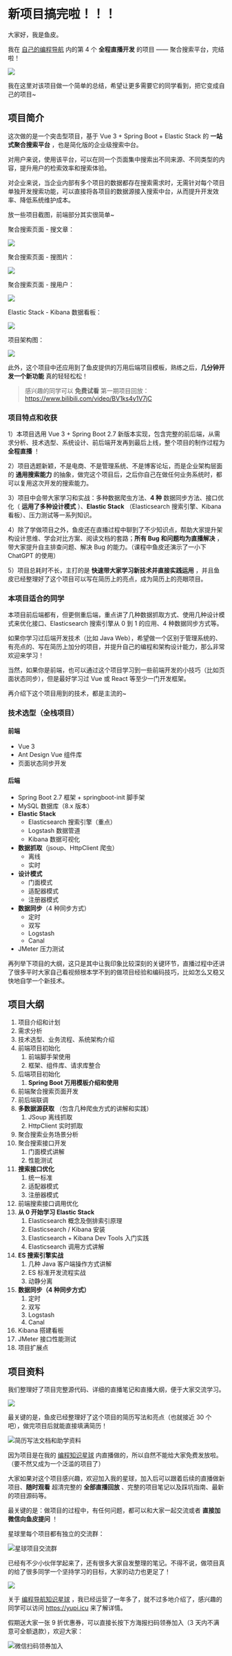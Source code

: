 # 新项目搞完啦！！！

大家好，我是鱼皮。

我在 [自己的编程导航](https://mp.weixin.qq.com/s?__biz=MzI1NDczNTAwMA==&mid=2247539132&idx=2&sn=45af016dee0c03491750f76ba8fdbd25&chksm=e9c2be4bdeb5375d3253155b4053263109a631620b7cb9074e2fe1b4a5b1604ef92c522b606e&token=145986907&lang=zh_CN#rd) 内的第 4 个 **全程直播开发** 的项目 ——  聚合搜索平台，完结啦！

![](https://yupi.icu/img/image-20220419224055491.png)

我在这里对该项目做一个简单的总结，希望让更多需要它的同学看到，把它变成自己的项目~

## 项目简介

这次做的是一个突击型项目，基于 Vue 3 + Spring Boot + Elastic Stack 的 **一站式聚合搜索平台** ，也是简化版的企业级搜索中台。

对用户来说，使用该平台，可以在同一个页面集中搜索出不同来源、不同类型的内容，提升用户的检索效率和搜索体验。

对企业来说，当企业内部有多个项目的数据都存在搜索需求时，无需针对每个项目单独开发搜索功能，可以直接将各项目的数据源接入搜索中台，从而提升开发效率、降低系统维护成本。

放一些项目截图，前端部分其实很简单~

聚合搜索页面 - 搜文章：

![](https://yupi-picture-1256524210.cos.ap-shanghai.myqcloud.com/1/1680425753446-db21e8a2-0fd2-496d-8539-b5e3c1f35758-20230405103944869.png)

聚合搜索页面 - 搜图片：

![](https://yupi-picture-1256524210.cos.ap-shanghai.myqcloud.com/1/1680425525242-a6c69abb-1bae-489e-a509-6ddfda0d2c48-20230402170832730-20230405103945216.png)

聚合搜索页面 - 搜用户：

![](https://yupi-picture-1256524210.cos.ap-shanghai.myqcloud.com/1/1680425678150-91c35525-a9d4-47e5-9c09-06548c84f7c4-20230402170853604-20230405103945327.png)

Elastic Stack - Kibana 数据看板：

![](https://yupi-picture-1256524210.cos.ap-shanghai.myqcloud.com/1/1680425981611-18e62334-1243-4741-9013-124494249fcb-20230405103945457.png)



项目架构图：

![](https://yupi-picture-1256524210.cos.ap-shanghai.myqcloud.com/1/image-20230402105911365-20230405103945571.png)

此外，这个项目中还应用到了鱼皮提供的万用后端项目模板，熟练之后，**几分钟开发一个新功能** 真的轻轻松松！

> 感兴趣的同学可以 **免费试看** 第一期项目回放：https://www.bilibili.com/video/BV1ks4y1V7jC



### 项目特点和收获

1）本项目选用 Vue 3 + Spring Boot 2.7 新版本实现，包含完整的前后端，从需求分析、技术选型、系统设计、前后端开发再到最后上线，整个项目的制作过程为 **全程直播** ！

2）项目选题新颖，不是电商、不是管理系统、不是博客论坛，而是企业架构层面的 **通用搜索能力** 的抽象，做完这个项目后，之后你自己在做任何业务系统时，都可以复用这次开发的搜索能力。

3）项目中会带大家学习和实战：多种数据爬虫方法、**4 种** 数据同步方法、接口优化（ **运用了多种设计模式** ）、**Elastic Stack** （Elasticsearch 搜索引擎、Kibana 看板）、压力测试等一系列知识。

4）除了学做项目之外，鱼皮还在直播过程中聊到了不少知识点，帮助大家提升架构设计思维、学会对比方案、阅读文档的套路；**所有 Bug 和问题均为直播解决** ，带大家提升自主排查问题、解决 Bug 的能力。（课程中鱼皮还演示了一小下 ChatGPT 的使用）

5）项目总耗时不长，主打的是 **快速带大家学习新技术并直接实践运用** ，并且鱼皮已经整理好了这个项目可以写在简历上的亮点，成为简历上的亮眼项目。



### 本项目适合的同学

本项目前后端都有，但更侧重后端，重点讲了几种数据抓取方式、使用几种设计模式来优化接口、Elasticsearch 搜索引擎从 0 到 1 的应用、4 种数据同步方式等。

如果你学习过后端开发技术（比如 Java Web），希望做一个区别于管理系统的、有亮点的、写在简历上加分的项目，并提升自己的编程和架构设计能力，那么非常欢迎来学习！

当然，如果你是前端，也可以通过这个项目学习到一些前端开发的小技巧（比如页面状态同步），但是最好学习过 Vue 或 React 等至少一门开发框架。

再介绍下这个项目用到的技术，都是主流的~



### 技术选型（全栈项目）

#### 前端

- Vue 3
- Ant Design Vue 组件库
- 页面状态同步开发

#### 后端

- Spring Boot 2.7 框架 + springboot-init 脚手架
- MySQL 数据库（8.x 版本）
- **Elastic Stack**
  - Elasticsearch 搜索引擎（重点）
  - Logstash 数据管道
  - Kibana 数据可视化
- **数据抓取**（jsoup、HttpClient 爬虫）
  - 离线
  - 实时
- **设计模式**
  - 门面模式
  - 适配器模式
  - 注册器模式
- **数据同步**（4 种同步方式）
  - 定时
  - 双写
  - Logstash
  - Canal
- JMeter 压力测试



再列举下项目的大纲，这只是其中让我印象比较深刻的关键环节，直播过程中还讲了很多平时大家自己看视频根本学不到的做项目经验和编码技巧，比如怎么又稳又快地自学一个新技术。



## 项目大纲

1. 项目介绍和计划
2. 需求分析
3. 技术选型、业务流程、系统架构介绍
4. 前端项目初始化
   1. 前端脚手架使用
   2. 框架、组件库、请求库整合
5. 后端项目初始化
   1. **Spring Boot 万用模板介绍和使用**
6. 前端聚合搜索页面开发
7. 前后端联调
8. **多数据源获取** （包含几种爬虫方式的讲解和实践）
   1. JSoup 离线抓取
   2. HttpClient 实时抓取
9. 聚合搜索业务场景分析
10. 聚合搜索接口开发
    1. 门面模式讲解
    2. 性能测试
11. **搜索接口优化**
    1. 统一标准
    2. 适配器模式
    3. 注册器模式
12. 前端搜索接口调用优化
13. **从 0 开始学习 Elastic Stack**
    1. Elasticsearch 概念及倒排索引原理
    2. Elasticsearch / Kibana 安装
    3. Elasticsearch + Kibana Dev Tools 入门实践
    4. Elasticsearch 调用方式讲解
14. **ES 搜索引擎实战**
    1. 几种 Java 客户端操作方式讲解
    2. ES 标准开发流程实战
    3. 动静分离
15. **数据同步（4 种同步方式）**
    1. 定时
    2. 双写
    3. Logstash
    4. Canal
16. Kibana 搭建看板
17. JMeter 接口性能测试
18. 项目扩展点



## 项目资料

我们整理好了项目完整源代码、详细的直播笔记和直播大纲，便于大家交流学习。

![](https://yupi-picture-1256524210.cos.ap-shanghai.myqcloud.com/1/image-20230405110715474.png)

最关键的是，鱼皮已经整理好了这个项目的简历写法和亮点（也就接近 30 个吧），做完项目后就能直接填满简历！

![简历写法文档和助学资料](https://yupi-picture-1256524210.cos.ap-shanghai.myqcloud.com/1/image-20230405110215573.png)

因为项目是在我的 [编程知识星球](https://mp.weixin.qq.com/s?__biz=MzI1NDczNTAwMA==&mid=2247539132&idx=2&sn=45af016dee0c03491750f76ba8fdbd25&chksm=e9c2be4bdeb5375d3253155b4053263109a631620b7cb9074e2fe1b4a5b1604ef92c522b606e&token=145986907&lang=zh_CN#rd) 内直播做的，所以自然不能给大家免费发放啦。（要不然又成为一个泛滥的项目了）

大家如果对这个项目感兴趣，欢迎加入我的星球，加入后可以跟着后续的直播做新项目、**随时观看** 超清完整的 **全部直播回放** 、完整的项目笔记以及踩坑指南、最新的项目源码等。

最关键的是：做项目的过程中，有任何问题，都可以和大家一起交流或者 **直接加微信向鱼皮提问** ！

星球里每个项目都有独立的交流群：

![星球项目交流群](https://yupi-picture-1256524210.cos.ap-shanghai.myqcloud.com/1/image-20230405110954231.png)

已经有不少小伙伴学起来了，还有很多大家自发整理的笔记。不得不说，做项目真的给了很多同学一个坚持学习的目标，大家的动力也更足了！

![](https://yupi-picture-1256524210.cos.ap-shanghai.myqcloud.com/1/image-20230405111208756.png)

关于 [编程导航知识星球](https://mp.weixin.qq.com/s?__biz=MzI1NDczNTAwMA==&mid=2247539132&idx=2&sn=45af016dee0c03491750f76ba8fdbd25&chksm=e9c2be4bdeb5375d3253155b4053263109a631620b7cb9074e2fe1b4a5b1604ef92c522b606e&token=145986907&lang=zh_CN#rd) ，我已经运营了一年多了，就不过多地介绍了，感兴趣的同学可以访问 https://yupi.icu 来了解详情。

假期送大家一张 9 折优惠券，可以直接长按下方海报扫码领券加入（3 天内不满意可全额退款），欢迎大家：

![微信扫码领券加入](https://yupi-picture-1256524210.cos.ap-shanghai.myqcloud.com/1/%E6%98%9F%E7%90%83%E8%81%9A%E5%90%88%E6%90%9C%E7%B4%A2%E9%A1%B9%E7%9B%AE%E4%BC%98%E6%83%A0.png)

